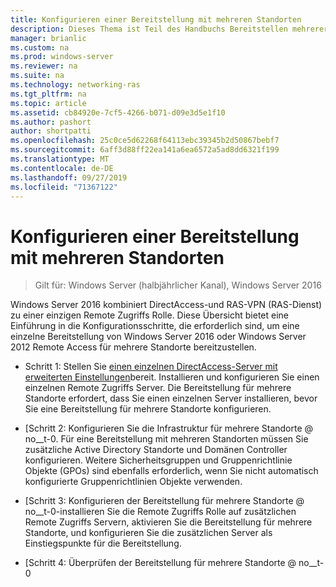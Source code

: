 ```yaml
---
title: Konfigurieren einer Bereitstellung mit mehreren Standorten
description: Dieses Thema ist Teil des Handbuchs Bereitstellen mehrerer Remote Zugriffs Server in einer Bereitstellung mit mehreren Standorten in Windows Server 2016.
manager: brianlic
ms.custom: na
ms.prod: windows-server
ms.reviewer: na
ms.suite: na
ms.technology: networking-ras
ms.tgt_pltfrm: na
ms.topic: article
ms.assetid: cb84920e-7cf5-4266-b071-d09e3d5e1f10
ms.author: pashort
author: shortpatti
ms.openlocfilehash: 25c0ce5d62268f64113ebc39345b2d50867bebf7
ms.sourcegitcommit: 6aff3d88ff22ea141a6ea6572a5ad8dd6321f199
ms.translationtype: MT
ms.contentlocale: de-DE
ms.lasthandoff: 09/27/2019
ms.locfileid: "71367122"
---
```

# <a name="configure-a-multisite-deployment"></a>Konfigurieren einer Bereitstellung mit mehreren Standorten

>Gilt für: Windows Server (halbjährlicher Kanal), Windows Server 2016

 Windows Server 2016 kombiniert DirectAccess-und RAS-VPN (RAS-Dienst) zu einer einzigen Remote Zugriffs Rolle. Diese Übersicht bietet eine Einführung in die Konfigurationsschritte, die erforderlich sind, um eine einzelne Bereitstellung von Windows Server 2016 oder Windows Server 2012 Remote Access für mehrere Standorte bereitzustellen.  
  
-   Schritt 1: Stellen Sie [einen einzelnen DirectAccess-Server mit erweiterten Einstellungen](https://technet.microsoft.com/windows-server-docs/networking/remote-access/directaccess/single-server-advanced/deploy-a-single-directaccess-server-with-advanced-settings)bereit. Installieren und konfigurieren Sie einen einzelnen Remote Zugriffs Server. Die Bereitstellung für mehrere Standorte erfordert, dass Sie einen einzelnen Server installieren, bevor Sie eine Bereitstellung für mehrere Standorte konfigurieren.  
  
-   [Schritt 2: Konfigurieren Sie die Infrastruktur für mehrere Standorte @ no__t-0. Für eine Bereitstellung mit mehreren Standorten müssen Sie zusätzliche Active Directory Standorte und Domänen Controller konfigurieren. Weitere Sicherheitsgruppen und Gruppenrichtlinie Objekte (GPOs) sind ebenfalls erforderlich, wenn Sie nicht automatisch konfigurierte Gruppenrichtlinien Objekte verwenden.  
  
-   [Schritt 3: Konfigurieren der Bereitstellung für mehrere Standorte @ no__t-0-installieren Sie die Remote Zugriffs Rolle auf zusätzlichen Remote Zugriffs Servern, aktivieren Sie die Bereitstellung für mehrere Standorte, und konfigurieren Sie die zusätzlichen Server als Einstiegspunkte für die Bereitstellung.  
  
-   [Schritt 4: Überprüfen der Bereitstellung für mehrere Standorte @ no__t-0 
  


